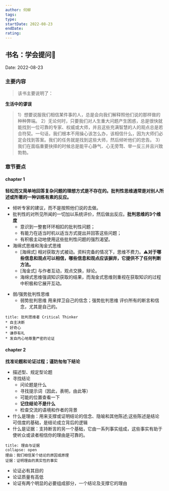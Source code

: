 ```yaml
---
author: 何柳
tags: 
type:
startDate: 2022-08-23 
endDate:
rating: 
---
```


## 书名：学会提问📖
 
Date: 2022-08-23 

### 主要内容
> 该书主要说明了：


**生活中的谬误**
>1）想要说服我们相信某件事的人，总是会向我们解释照他们说的那样做的种种弊端。
   2）无论何时，只要我们对人生重大问题产生困惑，总是很快就能找到一位可靠的专家、权威或大师，并且这些充满智慧的人的观点总是若合符契。一句话，我们根本不用操心该怎么办，该相信什么，因为大师们必定会找到答案。我们的任务就是找到这些大师，然后倾听他们的忠告。
   3）我们在面临重要抉择的时候总是能平心静气、心无旁骛、举一反三并且兴致勃勃。



### 章节要点

#### chapter 1  
**轻松而又简单地回答复杂问题的理想方式是不存在的。批判性思维通常是对别人所述或所著的一种训练有素的反应。**
- 倾听专家的建议，而不是按照他们说的去做。
- 批判性的对所见所闻的一切加以系统评价，然后做出反应。**批判思维的3个维度**
	- 意识到一整套环环相扣的批判性问题；
	- 有能力在适当时机以适当方式提出并回答这些问题；
	- 有积极主动地使用这些批判性问题的强烈渴望。
- 海绵式思维和淘金式思维
	- [海绵式] 相对获取方式被动。资料完备的情况下，思维不费力。⚠️**对于哪些信息和观点可以相信，哪些信息和观点应该摒弃，它提供不了任何判断方法。**
	- [淘金式] 与作者互动，观点交换，辩论。
	- 海绵式思维强调知识获取的结果，而淘金式思维则重视在获取知识的过程中积极和它展开互动。
* 弱/强势批判性思维
	* 弱势批判思维 用来捍卫自己的信念；强势批判思维  评价所有的断言和信念，尤其是自己的。

```ad-note
title: 批判思维者 Critical Thinker
* 自主决断
* 好奇心
* 谦恭有礼
* 发自内心地尊重严密的论证
```























#### chapter 2 
**找准论题和论证过程；谨防匆匆下结论**
- 描述型、规定型论题
- 寻找结论
	- 问论题是什么
	- 寻找提示词（因此，表明，由此等）
	- 可能的位置查看一下
	- **记住结论不是什么**
	- 检查交流的语境和作者的背景
- 什么是理由：用来支撑或证明结论的信念、隐喻和其他陈述;这些陈述是结论可信度的基础，是结论成立背后的逻辑
- 什么是证据：支持断言的另一个基础，它由一系列事实组成，这些事实有助于使听众或读者相信你的理由是可靠的。

```ad-note
title: 理由与证据
collapse: open
理由：我们相信某个结论的原因或原理
证据：证明理由的真实性的事实
```
- 论证必有其目的
- 论证质量有高低
- 论证有两个明显的必要组成部分，一个结论及支撑它的理由